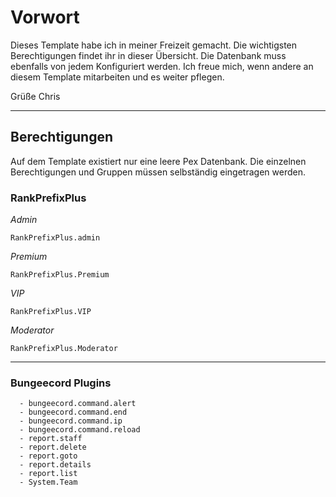 # Vorwort

Dieses Template habe ich in meiner Freizeit gemacht. Die wichtigsten Berechtigungen findet ihr in dieser Übersicht. Die Datenbank muss ebenfalls von jedem Konfiguriert werden. Ich freue mich, wenn andere an diesem Template mitarbeiten und es weiter pflegen.

Grüße Chris


****

## Berechtigungen

Auf dem Template existiert nur eine leere Pex Datenbank. Die einzelnen Berechtigungen und Gruppen müssen selbständig eingetragen werden.

### RankPrefixPlus

*Admin*

``` 
RankPrefixPlus.admin
```

*Premium*
``` 
RankPrefixPlus.Premium 
```
*VIP*
``` 
RankPrefixPlus.VIP
``` 
*Moderator*
``` 
RankPrefixPlus.Moderator
``` 


***


### Bungeecord Plugins

```
  - bungeecord.command.alert
  - bungeecord.command.end
  - bungeecord.command.ip
  - bungeecord.command.reload
  - report.staff
  - report.delete
  - report.goto
  - report.details
  - report.list
  - System.Team
```
